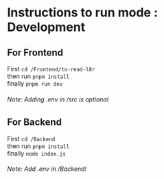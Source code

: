 <h1>Instructions to run mode : Development </h1>
<h2>For Frontend</h2>
First <code>cd /Frontend/to-read-l8r</code> <br/>
then run <code>pnpm install</code> <br/>
finally <code>pnpm run dev</code>
<h6>Note: Adding .env in /src is optional</h6>

<h2>For Backend</h2>
First <code>cd /Backend</code> <br/>
then run <code>pnpm install</code> <br/>
finally <code>node index.js</code>
<h6>Note: Add .env in /Backend!</h6>

